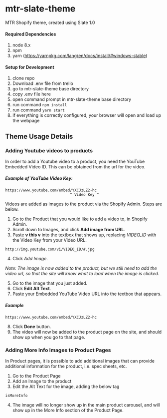 # mtr-slate-theme
MTR Shopify theme, created using Slate 1.0


#### Required Dependencies
1. node 8.x
2. npm
3. yarn (https://yarnpkg.com/lang/en/docs/install/#windows-stable)

#### Setup for Development
1. clone repo
2. Download .env file from trello
3. go to mtr-slate-theme base directory
4. copy .env file here
5. open command prompt in mtr-slate-theme base directory
6. run command `npm install`
7. run command `yarn start`
8. if everything is correctly configured, your browser will open and load up the webpage

## Theme Usage Details

### Adding Youtube videos to products
In order to add a Youtube video to a product, you need the YouTube Embedded Video ID. This can be obtained from the url for the video.

##### Example of YouTube Video Key:
```
https://www.youtube.com/embed/YXCJzLZ2-hc
                             ^ Video Key ^
```

Videos are added as images to the product via the Shopify Admin.
Steps are below.

1. Go to the Product that you would like to add a video to, in Shopify Admin.
2. Scroll down to Images, and click **Add image from URL**.
3. Paste **v this v** into the textbox that shows up, replacing *VIDEO_ID* with the Video Key from your Video URL.
```
http://img.youtube.com/vi/VIDEO_ID/#.jpg
```
4. Click *Add Image*.

*Note: The image is now added to the product, but we still need to add the video url, so that the site will know what to load when the image is clicked.*

5. Go to the image that you just added.
6. Click **Edit Alt Text**.
7. Paste your Embedded YouTube Video URL into the textbox that appears.
##### Example
```
https://www.youtube.com/embed/YXCJzLZ2-hc
```
8. Click **Done** button.
9. The video will now be added to the product page on the site, and should show up when you go to that page.

### Adding More Info Images to Product Pages
In Product pages, it is possible to add additional images that can provide additional information for the product, i.e. spec sheets, etc.

1. Go to the Product Page
2. Add an Image to the product
3. Edit the Alt Text for the image, adding the below tag
```
isMoreInfo
```
4. The image will no longer show up in the main product carousel, and will show up in the More Info section of the Product Page.

